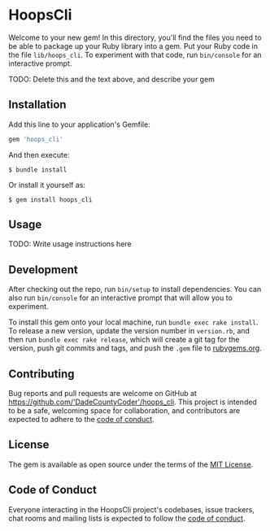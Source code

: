 # HoopsCli

Welcome to your new gem! In this directory, you'll find the files you need to be able to package up your Ruby library into a gem. Put your Ruby code in the file `lib/hoops_cli`. To experiment with that code, run `bin/console` for an interactive prompt.

TODO: Delete this and the text above, and describe your gem

## Installation

Add this line to your application's Gemfile:

```ruby
gem 'hoops_cli'
```

And then execute:

    $ bundle install

Or install it yourself as:

    $ gem install hoops_cli

## Usage

TODO: Write usage instructions here

## Development

After checking out the repo, run `bin/setup` to install dependencies. You can also run `bin/console` for an interactive prompt that will allow you to experiment.

To install this gem onto your local machine, run `bundle exec rake install`. To release a new version, update the version number in `version.rb`, and then run `bundle exec rake release`, which will create a git tag for the version, push git commits and tags, and push the `.gem` file to [rubygems.org](https://rubygems.org).

## Contributing

Bug reports and pull requests are welcome on GitHub at https://github.com/'DadeCountyCoder'/hoops_cli. This project is intended to be a safe, welcoming space for collaboration, and contributors are expected to adhere to the [code of conduct](https://github.com/'DadeCountyCoder'/hoops_cli/blob/master/CODE_OF_CONDUCT.md).


## License

The gem is available as open source under the terms of the [MIT License](https://opensource.org/licenses/MIT).

## Code of Conduct

Everyone interacting in the HoopsCli project's codebases, issue trackers, chat rooms and mailing lists is expected to follow the [code of conduct](https://github.com/'DadeCountyCoder'/hoops_cli/blob/master/CODE_OF_CONDUCT.md).
